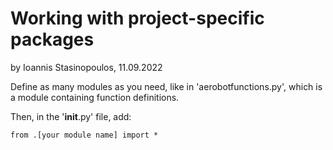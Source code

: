 # Working with project-specific packages

by Ioannis Stasinopoulos, 11.09.2022

Define as many modules as you need, like in 'aerobotfunctions.py', which is a module containing function definitions.

Then, in the '__init__.py' file, add:
```
from .[your module name] import *
```
